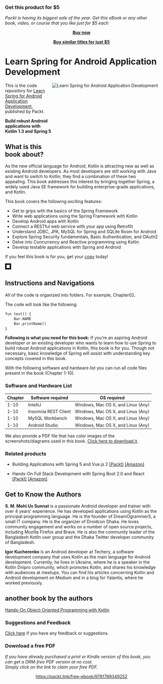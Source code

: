 
### Get this product for $5

<i>Packt is having its biggest sale of the year. Get this eBook or any other book, video, or course that you like just for $5 each</i>


<b><p align='center'>[Buy now](https://packt.link/9781789349252)</p></b>


<b><p align='center'>[Buy similar titles for just $5](https://subscription.packtpub.com/search)</p></b>


# Learn Spring for Android Application Development

<a href="https://www.packtpub.com/application-development/learn-spring-android-application-development?utm_source=github&utm_medium=repository&utm_campaign=9781789349252 "><img src="https://dz13w8afd47il.cloudfront.net/sites/default/files/imagecache/ppv4_main_book_cover/cover_27.png" alt="Learn Spring for Android Application Development" height="256px" align="right"></a>

This is the code repository for [Learn Spring for Android Application Development](https://www.packtpub.com/application-development/learn-spring-android-application-development?utm_source=github&utm_medium=repository&utm_campaign=9781789349252 ), published by Packt.

**Build robust Android applications with Kotlin 1.3 and Spring 5**

## What is this book about?
As the new official language for Android, Kotlin is attracting new as well as existing Android developers. As most developers are still working with Java and want to switch to Kotlin, they find a combination of these two appealing. This book addresses this interest by bringing together Spring, a widely used Java SE framework for building enterprise-grade applications, and Kotlin.

This book covers the following exciting features:
* Get to grips with the basics of the Spring Framework 
* Write web applications using the Spring Framework with Kotlin 
* Develop Android apps with Kotlin 
* Connect a RESTful web service with your app using Retrofilt 
* Understand JDBC, JPA, MySQL for Spring and SQLite Room for Android 
* Explore Spring Security fundamentals, Basic Authentication, and OAuth2 
* Delve into Concurrency and Reactive programming using Kotlin 
* Develop testable applications with Spring and Android 

If you feel this book is for you, get your [copy](https://www.amazon.com/dp/1789349257) today!

<a href="https://www.packtpub.com/?utm_source=github&utm_medium=banner&utm_campaign=GitHubBanner"><img src="https://raw.githubusercontent.com/PacktPublishing/GitHub/master/GitHub.png" 
alt="https://www.packtpub.com/" border="5" /></a>

## Instructions and Navigations
All of the code is organized into folders. For example, Chapter02.

The code will look like the following:
```
fun test() {
    Bar.NAME
    Bar.printName()
}
```

**Following is what you need for this book:**
If you’re an aspiring Android developer or an existing developer who wants to learn how to use Spring to build robust Android applications in Kotlin, this book is for you. Though not necessary, basic knowledge of Spring will assist with understanding key concepts covered in this book.

With the following software and hardware list you can run all code files present in the book (Chapter 1-10).
### Software and Hardware List
| Chapter  | Software required    | OS required                        |
| -------- | -------------------- | ---------------------------------- |
| 1-10     | IntelliJ             | Windows, Mac OS X, and Linux (Any) |
| 1-10     | Insomnia REST Client | Windows, Mac OS X, and Linux (Any) |
| 1-10     | MySQL Workbench      | Windows, Mac OS X, and Linux (Any) |
| 1-10     | Android Studio       | Windows, Mac OS X, and Linux (Any) |


We also provide a PDF file that has color images of the screenshots/diagrams used in this book. [Click here to download it](https://www.packtpub.com/sites/default/files/downloads/9781789349252_ColorImages.pdf).

### Related products
* Building Applications with Spring 5 and Vue.js 2 [[Packt]](https://www.packtpub.com/application-development/building-applications-spring-5-and-vuejs-2?utm_source=github&utm_medium=repository&utm_campaign=9781788836968 ) [[Amazon]](https://www.amazon.com/dp/1788836960)

* Hands-On Full Stack Development with Spring Boot 2.0 and React [[Packt]](https://www.packtpub.com/application-development/hands-full-stack-development-spring-boot-20-and-react?utm_source=github&utm_medium=repository&utm_campaign=9781789138085 ) [[Amazon]](https://www.amazon.com/dp/1789138086)

## Get to Know the Authors
**S. M. Mohi Us Sunnat**
is a passionate Android developer and trainer with over 4 years' experience. He has developed applications using Kotlin as the principal programming language. He is the founder of DreamOgrammerS, a small IT company. He is the organizer of Droidcon Dhaka. He loves community engagement and works on a number of open source projects, including Mozilla Firefox and Brave. He is also the community leader of the Bangladesh Kotlin user group and the Dhaka Twitter developer community of Bangladesh.

**Igor Kucherenko**
 is an Android developer at Techery, a software development company that uses Kotlin as the main language for Android development. Currently, he lives in Ukraine, where he is a speaker in the Kotlin Dnipro community, which promotes Kotlin, and shares his knowledge with audiences at meetups. You can find his articles concerning Kotlin and Android development on Medium and in a blog for Yalantis, where he worked previously.


## another book by the authors

[Hands-On Object-Oriented Programming with Kotlin](https://www.packtpub.com/application-development/hands-object-oriented-programming-kotlin?utm_source=github&utm_medium=repository&utm_campaign=9781789617726 )


### Suggestions and Feedback
[Click here](https://docs.google.com/forms/d/e/1FAIpQLSdy7dATC6QmEL81FIUuymZ0Wy9vH1jHkvpY57OiMeKGqib_Ow/viewform) if you have any feedback or suggestions.


### Download a free PDF

 <i>If you have already purchased a print or Kindle version of this book, you can get a DRM-free PDF version at no cost.<br>Simply click on the link to claim your free PDF.</i>
<p align="center"> <a href="https://packt.link/free-ebook/9781789349252">https://packt.link/free-ebook/9781789349252 </a> </p>